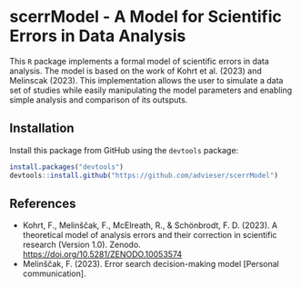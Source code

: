# scerrModel - A Model for Scientific Errors in Data Analysis
This `R` package implements a formal model of scientific errors in data analysis. The model is based on the work of Kohrt et al. (2023) and Melinscak (2023).
This implementation allows the user to simulate a data set of studies while easily manipulating the model parameters and enabling simple analysis and comparison of its outsputs.

## Installation
Install this package from GitHub using the `devtools` package:
```r
install.packages("devtools")
devtools::install.github("https://github.com/advieser/scerrModel")
```

## References
- Kohrt, F., Melinščak, F., McElreath, R., & Schönbrodt, F. D. (2023). A theoretical model of analysis errors and their correction in scientific research (Version 1.0). Zenodo. https://doi.org/10.5281/ZENODO.10053574
- Melinščak, F. (2023). Error search decision-making model \[Personal communication\].
